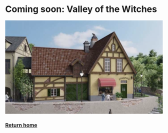 # Coming soon: Valley of the Witches
![bakery](bakery.png)
### [Return home](https://github.com/mollyjones2023/ghibli-simulacrum/tree/main#readme)
